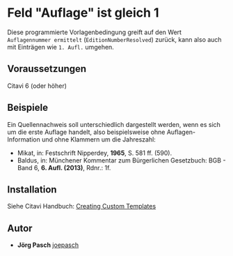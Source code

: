# Feld "Auflage" ist gleich 1

Diese programmierte Vorlagenbedingung greift auf den Wert `Auflagennummer ermittelt` (`EditionNumberResolved`) zurück, kann also auch mit Einträgen wie `1. Aufl.` umgehen.

## Voraussetzungen
Citavi 6 (oder höher)

## Beispiele
Ein Quellennachweis soll unterschiedlich dargestellt werden, wenn es sich um die erste Auflage handelt, also beispielsweise ohne Auflagen-Information und ohne Klammern um die Jahreszahl:

- Mikat, in: Festschrift Nipperdey, **1965**, S. 581 ff. (590).
- Baldus, in: Münchener Kommentar zum Bürgerlichen Gesetzbuch: BGB - Band 6, **6. Aufl. (2013)**, Rdnr.: 1f.

## Installation
Siehe Citavi Handbuch: [Creating Custom Templates](http://www.citavi.com/creating_custom_templates)

## Autor

* **Jörg Pasch** [joepasch](https://github.com/joepasch)

